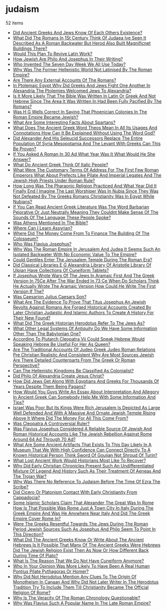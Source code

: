 # judaism
52 items

* [Did Ancient Greeks And Jews Know Of Each Others Existence?](2015\did-ancient-greeks-and-jews-know-of-each-others-existence.md)
* [What Did The Romans In 1St Century Think Of Judaea Ive Seen It Described As A Roman Backwater But Herod Also Built Magnificnet Buildings There?](2015\what-did-the-romans-in-1st-century-think-of-judaea-ive-seen-it-described-as-a-roman-backwater-but-herod-also-built-magnificnet-buildings-there.md)
* [Would This Plan To Revive Latin Work?](2015\would-this-plan-to-revive-latin-work.md)
* [How Jewish Are Philo And Josephus In Their Writing?](2016\how-jewish-are-philo-and-josephus-in-their-writing.md)
* [Who Invented The Seven Day Week We All Use Today?](2016\who-invented-the-seven-day-week-we-all-use-today.md)
* [Why Was The Former Hellenistic World Not Latinised By The Roman Empire?](2016\why-was-the-former-hellenistic-world-not-latinised-by-the-roman-empire.md)
* [Are There Any External Accounts Of The Romans?](2017\are-there-any-external-accounts-of-the-romans.md)
* [In Ptolemaic Egypt Why Did Greeks And Jews Fight One Another In Alexandria The Ptolemies Welcomed Jews To Alexandria?](2017\in-ptolemaic-egypt-why-did-greeks-and-jews-fight-one-another-in-alexandria-the-ptolemies-welcomed-jews-to-alexandria.md)
* [Is It More Likely That The Bible Was Written In Latin Or Greek And Not Hebrew Since The Area It Was Written In Had Been Fully Pacified By The Romans?](2017\is-it-more-likely-that-the-bible-was-written-in-latin-or-greek-and-not-hebrew-since-the-area-it-was-written-in-had-been-fully-pacified-by-the-romans.md)
* [Was H G Wells Correct In Saying That Phoenician Colonies In The Roman Empire Became Jewish?](2017\was-h-g-wells-correct-in-saying-that-phoenician-colonies-in-the-roman-empire-became-jewish.md)
* [What Are Some Interesting Facts About Spartans?](2017\what-are-some-interesting-facts-about-spartans.md)
* [What Does The Ancient Greek Word Theos Mean In All Its Usages And Connotations How Can It Be Explained Without Using The Word God?](2017\what-does-the-ancient-greek-word-theos-mean-in-all-its-usages-and-connotations-how-can-it-be-explained-without-using-the-word-god.md)
* [Did Alexander And His Seleucid Successors Replace The Entire Population Of Syria Mesopotamia And The Levant With Greeks Can This Be Proven?](2018\did-alexander-and-his-seleucid-successors-replace-the-entire-population-of-syria-mesopotamia-and-the-levant-with-greeks-can-this-be-proven.md)
* [If You Asked A Roman In 30 Ad What Year Was It What Would He She Answer?](2018\if-you-asked-a-roman-in-30-ad-what-year-was-it-what-would-he-she-answer.md)
* [What Do Ancient Greek Think Of Italic People?](2018\what-do-ancient-greek-think-of-italic-people.md)
* [What Were The Customary Terms Of Address For The First Few Roman Emperors What About Prefects Like Pilate And Imperial Legates And The Jewish High Priests Under Roman Rule?](2018\what-were-the-customary-terms-of-address-for-the-first-few-roman-emperors-what-about-prefects-like-pilate-and-imperial-legates-and-the-jewish-high-priests-under-roman-rule.md)
* [How Long Was The Pharaonic Religion Practiced And What Year Did It Finally End I Imagine The Last Worshiper Was In Nubia Since They Was Not Defeated By The Greeks Romans Christianity Was In Egypt While Nubians?](2019\how-long-was-the-pharaonic-religion-practiced-and-what-year-did-it-finally-end-i-imagine-the-last-worshiper-was-in-nubia-since-they-was-not-defeated-by-the-greeks-romans-christianity-was-in-egypt-while-nubians.md)
* [If You Can Read Ancient Greek Literature Was The Word Barbarian Pejorative Or Just Neutrally Meaning They Couldnt Make Sense Of The Sounds Of The Language These People Spoke?](2019\if-you-can-read-ancient-greek-literature-was-the-word-barbarian-pejorative-or-just-neutrally-meaning-they-couldnt-make-sense-of-the-sounds-of-the-language-these-people-spoke.md)
* [Was Athens Mentioned In The Bible?](2019\was-athens-mentioned-in-the-bible.md)
* [Where Can I Learn Assyrian?](2019\where-can-i-learn-assyrian.md)
* [Where Did The Money Come From To Finance The Building Of The Colosseum?](2019\where-did-the-money-come-from-to-finance-the-building-of-the-colosseum.md)
* [Who Was Flavius Josephus?](2019\who-was-flavius-josephus.md)
* [Why Was The Roman Empire In Jerusalem And Judea It Seems Such An Isolated Backwater With No Economic Value To The Empire?](2019\why-was-the-roman-empire-in-jerusalem-and-judea-it-seems-such-an-isolated-backwater-with-no-economic-value-to-the-empire.md)
* [Could Gentiles Enter The Jerusalem Temple During The Roman Era?](2020\could-gentiles-enter-the-jerusalem-temple-during-the-roman-era.md)
* [Did Classical Libraries E G Alexandria Library Of Aristotle Library Of Ulpian Have Collections Of Cuneiform Tablets?](2020\did-classical-libraries-e-g-alexandria-library-of-aristotle-library-of-ulpian-have-collections-of-cuneiform-tablets.md)
* [If Josephus Wrote Wars Of The Jews In Aramaic First And The Greek Version In 75Ce After The War Ended In 73 Ce When Do Scholars Think He Actually Wrote The Aramaic Version How Could He Write The First Version If The?](2020\if-josephus-wrote-wars-of-the-jews-in-aramaic-first-and-the-greek-version-in-75ce-after-the-war-ended-in-73-ce-when-do-scholars-think-he-actually-wrote-the-aramaic-version-how-could-he-write-the-first-version-if-the.md)
* [Was Caesarion Julius Caesars Son?](2020\was-caesarion-julius-caesars-son.md)
* [What Are The Evidence To Prove That Titus Josephus An Jewish Revolts Against Romans Are Forged Historical Accounts Created By Later Christian Judaistic And Islamic Authors To Create A History For Their New Found?](2020\what-are-the-evidence-to-prove-that-titus-josephus-an-jewish-revolts-against-romans-are-forged-historical-accounts-created-by-later-christian-judaistic-and-islamic-authors-to-create-a-history-for-their-new-found.md)
* [What Did The Greek Historian Herodotus Refer To The Jews As?](2020\what-did-the-greek-historian-herodotus-refer-to-the-jews-as.md)
* [What Other Legal Systems Of Antiquity Do We Have Some Information Other Than The Babylonian One?](2020\what-other-legal-systems-of-antiquity-do-we-have-some-information-other-than-the-babylonian-one.md)
* [According To Plutarch Cleopatra Vii Could Speak Hebrew Would Speaking Hebrew Be Useful For Her As Queen?](2021\according-to-plutarch-cleopatra-vii-could-speak-hebrew-would-speaking-hebrew-be-useful-for-her-as-queen.md)
* [Are The Traditional Accounts Of Judeo Greek Judeo Roman Relations Pre Christian Realistic And Consistent Why Are Most Sources Jewish Are There Detailed Counterparts From The Greek Or Roman Perspective?](2021\are-the-traditional-accounts-of-judeo-greek-judeo-roman-relations-pre-christian-realistic-and-consistent-why-are-most-sources-jewish-are-there-detailed-counterparts-from-the-greek-or-roman-perspective.md)
* [Can The Hellenistic Kingdoms Be Classified As Colonialist?](2021\can-the-hellenistic-kingdoms-be-classified-as-colonialist.md)
* [Did Philo Of Alexandria Create Jesus Christ?](2021\did-philo-of-alexandria-create-jesus-christ.md)
* [How Did Jews Get Along With Egyptians And Greeks For Thousands Of Years Despite Them Being Pagans?](2021\how-did-jews-get-along-with-egyptians-and-greeks-for-thousands-of-years-despite-them-being-pagans.md)
* [How Would You Guys Write An Essay About Interpretation And Allegory In Ancient Greek Can Somebody Help Me With Some Information And Tips?](2021\how-would-you-guys-write-an-essay-about-interpretation-and-allegory-in-ancient-greek-can-somebody-help-me-with-some-information-and-tips.md)
* [Israel Was Poor But Its Kings Were Rich Jerusalem Is Depicted As Large Well Defended And With A Massive And Ornate Jewish Temple Rising Above It Where Did The Money For All This Come From?](2021\israel-was-poor-but-its-kings-were-rich-jerusalem-is-depicted-as-large-well-defended-and-with-a-massive-and-ornate-jewish-temple-rising-above-it-where-did-the-money-for-all-this-come-from.md)
* [Was Cleopatra A Controversial Ruler?](2021\was-cleopatra-a-controversial-ruler.md)
* [Was Flavius Josephus Considered A Reliable Source Of Jewish And Roman Historical Accounts Like The Jewish Rebellion Against Rome Around 64 Ad Through 70 Ad?](2021\was-flavius-josephus-considered-a-reliable-source-of-jewish-and-roman-historical-accounts-like-the-jewish-rebellion-against-rome-around-64-ad-through-70-ad.md)
* [What Are Some Ancient Artifacts That Exists To This Day Likely In A Museum That We With High Confidence Can Connect Directly To A Known Historical Person Think Sword Of Goujian Not Shroud Of Turin?](2021\what-are-some-ancient-artifacts-that-exists-to-this-day-likely-in-a-museum-that-we-with-high-confidence-can-connect-directly-to-a-known-historical-person-think-sword-of-goujian-not-shroud-of-turin.md)
* [What Lost Ancient Work Would Historians Most Like To Recover?](2021\what-lost-ancient-work-would-historians-most-like-to-recover.md)
* [Why Did Early Christian Chronicles Present Such An Undifferentiated Mixture Of Legend And History Such As Their Treatment Of Aeneas And The Trojan War?](2021\why-did-early-christian-chronicles-present-such-an-undifferentiated-mixture-of-legend-and-history-such-as-their-treatment-of-aeneas-and-the-trojan-war.md)
* [Why Was There No Reference To Judaism Before The Time Of Ezra The Scribe?](2021\why-was-there-no-reference-to-judaism-before-the-time-of-ezra-the-scribe.md)
* [Did Cicero Or Platonism Contact With Early Christianity From Cappadocia?](2022\did-cicero-or-platonism-contact-with-early-christianity-from-cappadocia.md)
* [Some Islamic Scholars Claim That Alexander The Great Was In Rome How Is That Possible Was Rome Just A Town City In Italy During The Greek Empire And Was He Anywhere Near Italy And Did The Greek Empire Cover Rome In?](2022\some-islamic-scholars-claim-that-alexander-the-great-was-in-rome-how-is-that-possible-was-rome-just-a-town-city-in-italy-during-the-greek-empire-and-was-he-anywhere-near-italy-and-did-the-greek-empire-cover-rome-in.md)
* [Were The Greeks Resentful Towards The Jews During The Roman Period Jewish Sources Such As Josephus And Philo Seem To Point In This Direction?](2022\were-the-greeks-resentful-towards-the-jews-during-the-roman-period-jewish-sources-such-as-josephus-and-philo-seem-to-point-in-this-direction.md)
* [What Did The Ancient Greeks Know Or Write About The Ancient Hebrews Is It Possible That Many Of The Ancient Greeks Were Hebrews Did The Jewish Religion Exist Then As Now Or How Different Back During Time Of Plato?](2022\what-did-the-ancient-greeks-know-or-write-about-the-ancient-hebrews-is-it-possible-that-many-of-the-ancient-greeks-were-hebrews-did-the-jewish-religion-exist-then-as-now-or-how-different-back-during-time-of-plato.md)
* [What Is The Reason That We Do Not Have Cuneiform Anymore?](2022\what-is-the-reason-that-we-do-not-have-cuneiform-anymore.md)
* [Who In Your Opinion Was More Likely To Have Been A Real Human Pontius Pilate Pythagoras Or Homer?](2022\who-in-your-opinion-was-more-likely-to-have-been-a-real-human-pontius-pilate-pythagoras-or-homer.md)
* [Why Did Not Herodotus Mention Any Clues To The Origin Of Monotheism In Canaan And Why Did Not Later Writer In The Herodotus Tradition Try To Include Them Till Christianity Became The Official Religion Of Rome?](2022\why-did-not-herodotus-mention-any-clues-to-the-origin-of-monotheism-in-canaan-and-why-did-not-later-writer-in-the-herodotus-tradition-try-to-include-them-till-christianity-became-the-official-religion-of-rome.md)
* [Why Is The Veracity Of The Roman Chronology Questionable?](2022\why-is-the-veracity-of-the-roman-chronology-questionable.md)
* [Why Was Flavius Such A Popular Name In The Late Roman Empire?](2022\why-was-flavius-such-a-popular-name-in-the-late-roman-empire.md)
